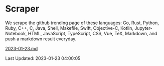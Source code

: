 # Scraper

We scrape the github trending page of these languages: Go, Rust, Python, Ruby, C++, C, Java, Shell, Makefile, Swift, Objective-C, Kotlin, Jupyter-Notebook, HTML, JavaScript, TypeScript, CSS, Vue, TeX, Markdown, and push a markdown result everyday.

[2023-01-23.md](https://github.com/yangwenmai/github-trending-backup/blob/master/2023-01-23.md)

Last Updated: 2023-01-23 04:00:05